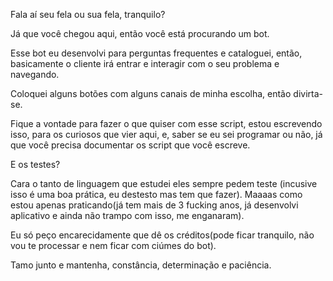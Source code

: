 Fala aí seu fela ou sua fela, tranquilo?

Já que você chegou aqui, então você está procurando um bot.

Esse bot eu desenvolvi para perguntas frequentes e cataloguei, então, 
basicamente o cliente irá entrar e interagir com o seu problema e navegando.

Coloquei alguns botões com alguns canais de minha escolha, então divirta-se.

Fique a vontade para fazer o que quiser com esse script, estou escrevendo isso, para os curiosos que vier aqui,
e, saber se eu sei programar ou não, já que você precisa documentar os script que você escreve.

E os testes?

Cara o tanto de linguagem que estudei eles sempre pedem teste (incusive isso é uma boa prática, eu destesto mas tem que fazer).
Maaaas como estou apenas praticando(já tem mais de 3 fucking anos, já desenvolvi aplicativo e ainda não trampo com isso, me enganaram).

Eu só peço encarecidamente que dê os créditos(pode ficar tranquilo, não vou te processar e nem ficar com ciúmes do bot).

Tamo junto e mantenha, constância, determinação e paciência.



